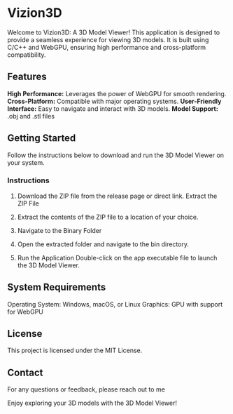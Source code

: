 # Vizion3D
Welcome to Vizion3D: A 3D Model Viewer! This application is designed to provide a seamless experience for viewing 3D models. It is built using C/C++ and WebGPU, ensuring high performance and cross-platform compatibility.

## Features
 **High Performance:** Leverages the power of WebGPU for smooth rendering.
 **Cross-Platform:** Compatible with major operating systems.
 **User-Friendly Interface:** Easy to navigate and interact with 3D models.
 **Model Support:** .obj and .stl files

## Getting Started
Follow the instructions below to download and run the 3D Model Viewer on your system.

### Instructions

1. Download the ZIP file from the release page or direct link.
Extract the ZIP File

2. Extract the contents of the ZIP file to a location of your choice.

3. Navigate to the Binary Folder

4. Open the extracted folder and navigate to the bin directory.

5. Run the Application
  Double-click on the app executable file to launch the 3D Model Viewer.

## System Requirements
Operating System: Windows, macOS, or Linux
Graphics: GPU with support for WebGPU

## License
This project is licensed under the MIT License.

## Contact
For any questions or feedback, please reach out to me

Enjoy exploring your 3D models with the 3D Model Viewer!
